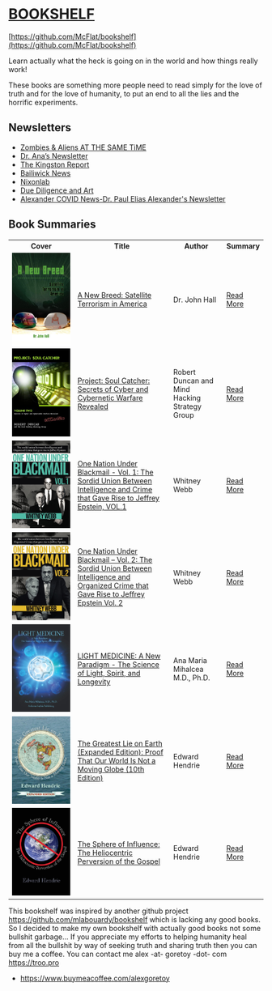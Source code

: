 # [BOOKSHELF](https://github.com/McFlat/bookshelf)

[https://github.com/McFlat/bookshelf](https://github.com/McFlat/bookshelf)

Learn actually what the heck is going on in the world and how things really work!

These books are something more people need to read simply for the love of truth and for the love of humanity, to put an end to all the lies and the horrific experiments.

## Newsletters

- [Zombies & Aliens AT THE SAME TiME](https://zombies.substack.com/)
- [Dr. Ana’s Newsletter](https://anamihalceamdphd.substack.com/)
- [The Kingston Report](https://karenkingston.substack.com/)
- [Bailiwick News](https://bailiwicknews.substack.com/)
- [Nixonlab](https://davidnixon.substack.com/)
- [Due Diligence and Art](https://sashalatypova.substack.com/)
- [Alexander COVID News-Dr. Paul Elias Alexander's Newsletter](https://palexander.substack.com/)

## Book Summaries

<table>
  <tr>
    <th>Cover</th>
    <th>Title</th>
    <th>Author</th>
    <th>Summary</th>
  </tr>
  <tr>
    <td>
      <a href="./books/A-New-Breed-Satellite-Terrorism-in-America.md">
        <img src="./assets/images/610K2kphqhL.jpeg" width="200" align="left" alt="A New Breed: Satellite Terrorism in America">
      </a>
    </td>
    <td>
      <a href="https://www.amazon.com/New-Breed-Satellite-Terrorism/dp/1606939440">
        A New Breed: Satellite Terrorism in America
      </a>
    </td>
    <td>
      Dr. John Hall
    </td>
    <td>
      <a href="./books/A-New-Breed-Satellite-Terrorism-in-America.md">
        Read More
      </a>
    </td>
  </tr>
  <tr>
    <td>
      <a href="./books/Project-Soul-Catcher.md">
        <img src="./assets/images/51g3T5-uF7L.jpeg" alt="Project: Soul Catcher: Secrets of Cyber and Cybernetic Warfare Revealed">
      </a>
    </td>
    <td>
      <a href="https://www.amazon.com/Project-Catcher-Secrets-Cybernetic-Revealed/dp/1452804087">
        Project: Soul Catcher: Secrets of Cyber and Cybernetic Warfare Revealed
      </a>
    </td>
    <td>
      Robert Duncan and Mind Hacking Strategy Group
    </td>
    <td>
      <a href="./books/Project-Soul-Catcher.md">
        Read More
      </a>
    </td>
  </tr>
  <tr>
    <td>
      <a href="./books/One-Nation-Under-Blackmail-vol-1.md">
        <img src="./assets/images/61e7VOBSgqL.jpeg" alt="One Nation Under Blackmail - Vol. 1: The Sordid Union Between Intelligence and Crime that Gave Rise to Jeffrey Epstein, VOL.1">
      </a>
    </td>
    <td>
      <a href="https://www.amazon.com/One-Nation-Under-Blackmail-Intelligence/dp/1634243013">
        One Nation Under Blackmail - Vol. 1: The Sordid Union Between Intelligence and Crime that Gave Rise to Jeffrey Epstein, VOL.1
      </a>
    </td>
    <td>
      Whitney Webb
    </td>
    <td>
      <a href="./books/One-Nation-Under-Blackmail-vol-1.md">
        Read More
      </a>
    </td>
  </tr>
  <tr>
    <td>
      <a href="./books/One-Nation-Under-Blackmail-vol-2.md">
        <img src="./assets/images/61a-km3tJVL.jpeg" alt="One Nation Under Blackmail – Vol. 2: The Sordid Union Between Intelligence and Organized Crime that Gave Rise to Jeffrey Epstein Vol. 2">
      </a>
    </td>
    <td>
      <a href="https://www.amazon.com/One-Nation-Under-Blackmail-Intelligence/dp/1634243021">
        One Nation Under Blackmail – Vol. 2: The Sordid Union Between Intelligence and Organized Crime that Gave Rise to Jeffrey Epstein Vol. 2
      </a>
    </td>
    <td>
      Whitney Webb
    </td>
    <td>
      <a href="./books/One-Nation-Under-Blackmail-vol-2.md">
        Read More
      </a>
    </td>
  </tr>
  <tr>
    <td>
      <a href="./books/Light-Medicine-A-New-Paradigm.md">
        <img src="./assets/images/61XFqjH-XfL.jpeg" alt="LIGHT MEDICINE: A New Paradigm - The Science of Light, Spirit, and Longevity">
      </a>
    </td>
    <td>
      <a href="https://www.amazon.com/LIGHT-MEDICINE-Paradigm-Science-Longevity/dp/0578850281">
        LIGHT MEDICINE: A New Paradigm - The Science of Light, Spirit, and Longevity
      </a>
    </td>
    <td>
      Ana Maria Mihalcea M.D., Ph.D.
    </td>
    <td>
      <a href="./books/Light-Medicine-A-New-Paradigm.md">
        Read More
      </a>
    </td>
  </tr>
  <tr>
    <td>
      <a href="./books/The-Greatest-Lie-On-Earth.md">
        <img src="./assets/images/61C3X4Z59FL.jpeg" alt="The Greatest Lie on Earth (Expanded Edition): Proof That Our World Is Not a Moving Globe (10th Edition)">
      </a>
    </td>
    <td>
      <a href="https://www.amazon.com/Greatest-Lie-Earth-Expanded-Moving/dp/1943056056">
        The Greatest Lie on Earth (Expanded Edition): Proof That Our World Is Not a Moving Globe (10th Edition)
      </a>
    </td>
    <td>
      Edward Hendrie
    </td>
    <td>
      <a href="./books/The-Greatest-Lie-On-Earth.md">
        Read More
      </a>
    </td>
  </tr>
  <tr>
    <td>
      <a href="./books/The-Sphere-Of-Influence.md">
        <img src="./assets/images/61OScYmXTOS.jpeg" alt="The Sphere of Influence: The Heliocentric Perversion of the Gospel">
      </a>
    </td>
    <td>
      <a href="https://www.amazon.com/Sphere-Influence-Heliocentric-Perversion-Gospel/dp/1943056064">
        The Sphere of Influence: The Heliocentric Perversion of the Gospel
      </a>
    </td>
    <td>
      Edward Hendrie
    </td>
    <td>
      <a href="./books/The-Sphere-Of-Influence.md">
        Read More
      </a>
    </td>
  </tr>
</table>

This bookshelf was inspired by another github project https://github.com/mlabouardy/bookshelf which is lacking any good books. So I decided to make my own bookshelf with actually good books not some bullshit garbage... If you appreciate my efforts to helping humanity heal from all the bullshit by way of seeking truth and sharing truth then you can buy me a coffee. You can contact me alex -at- goretoy -dot- com https://troo.pro

- https://www.buymeacoffee.com/alexgoretoy
